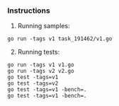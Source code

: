 ### Instructions

1. Running samples:
```
go run -tags v1 task_191462/v1.go
```

2. Running tests:
```
go run -tags v1 v1.go
go run -tags v2 v2.go
go test -tags=v1
go test -tags=v2
go test -tags=v1 -bench=.
go test -tags=v1 -bench=.
```